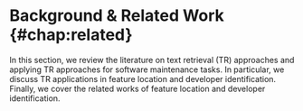 # Background & Related Work {#chap:related}

In this section, we review the literature on text retrieval (TR) approaches and
applying TR approaches for software maintenance tasks.  In particular, we
discuss TR applications in feature location and developer identification.
Finally, we cover the related works of feature location and developer
identification.
